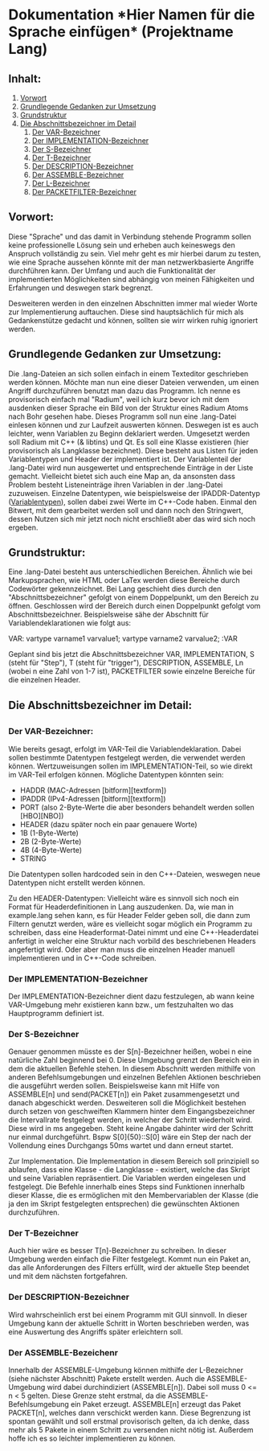 <h1>Dokumentation *Hier Namen für die Sprache einfügen* (Projektname Lang)</h1>


<h2>Inhalt:</h2>

<ol>
    <li><a href="#vorwort">Vorwort</a>
    <li><a href="#grundlegende-gedanken-zur-umsetzung">Grundlegende Gedanken zur Umsetzung</a></li>
    <li><a href="#grundstruktur">Grundstruktur</a></li>
    <li>
        <a href="#die-abschnittsbezeichner-im-detail">Die Abschnittsbezeichner im Detail</a><br>
        <ol>
            <li><a href="#der-var-bezeichner">Der VAR-Bezeichner</a></li>
            <li><a href="#der-implementation-bezeichner">Der IMPLEMENTATION-Bezeichner</a></li>
            <li><a href="#der-s-bezeichner">Der S-Bezeichner</a></li>
            <li><a href="#der-t-bezeichner">Der T-Bezeichner</a></li>
            <li><a href="#der-description-bezeichner">Der DESCRIPTION-Bezeichner</a></li>
            <li><a href="#der-assemble-bezeichner">Der ASSEMBLE-Bezeichner</a></li>
            <li><a href="#der-l-bezeichner">Der L-Bezeichner</a></li>
            <li><a href="#der-packetfilter-bezeichner">Der PACKETFILTER-Bezeichner</a></li>
        </ol>
    </li>    
</ol>

<h2>Vorwort:</h2>
Diese "Sprache" und das damit in Verbindung stehende Programm sollen keine professionelle Lösung sein und erheben auch keineswegs den Anspruch vollständig zu sein. Viel mehr geht es mir hierbei darum zu testen, wie eine Sprache aussehen könnte mit der man netzwerkbasierte Angriffe durchführen kann. Der Umfang und auch die Funktionalität der implementierten Möglichkeiten sind abhängig von meinen Fähigkeiten und Erfahrungen und deswegen stark begrenzt.

Desweiteren werden in den einzelnen Abschnitten immer mal wieder Worte zur Implementierung auftauchen. Diese sind hauptsächlich für mich als Gedankenstütze gedacht und können, sollten sie wirr wirken ruhig ignoriert werden.

<h2>Grundlegende Gedanken zur Umsetzung:</h2>
Die .lang-Dateien an sich sollen einfach in einem Texteditor geschrieben werden können. Möchte man nun eine dieser Dateien verwenden, um einen Angriff durchzuführen benutzt man dazu das Programm. Ich nenne es provisorisch einfach mal "Radium", weil ich kurz bevor ich mit dem ausdenken dieser Sprache ein Bild von der Struktur eines Radium Atoms nach Bohr gesehen habe. Dieses Programm soll nun eine .lang-Datei einlesen können und zur Laufzeit auswerten können. Deswegen ist es auch leichter, wenn Variablen zu Beginn deklariert werden. Umgesetzt werden soll Radium mit C++ (& libtins) und Qt. Es soll eine Klasse existieren (hier provisorisch als Langklasse bezeichnet). Diese besteht aus Listen für jeden Variablentypen und Header der implementiert ist. Der Variablenteil der .lang-Datei wird nun ausgewertet und entsprechende Einträge in der Liste gemacht. Vielleicht bietet sich auch eine Map an, da ansonsten dass Problem besteht Listeneinträge ihren Variablen in der .lang-Datei zuzuweisen. Einzelne Datentypen, wie beispielsweise der IPADDR-Datentyp (<a href="#der-var-bezeichner">Variablentypen</a>), sollen dabei zwei Werte im C++-Code haben. Einmal den Bitwert, mit dem gearbeitet werden soll und dann noch den Stringwert, dessen Nutzen sich mir jetzt noch nicht erschließt aber das wird sich noch ergeben.

<h2>Grundstruktur:</h2>
Eine .lang-Datei besteht aus unterschiedlichen Bereichen. Ähnlich wie bei Markupsprachen, wie HTML oder LaTex werden diese Bereiche durch Codewörter gekennzeichnet. Bei Lang geschieht dies durch den "Abschnittsbezeichner" gefolgt von einem Doppelpunkt, um den Bereich zu öffnen. Geschlossen wird der Bereich durch einen Doppelpunkt gefolgt vom Abschnittsbezeichner. Beispielsweise sähe der Abschnitt für Variablendeklarationen wie folgt aus:

VAR:
    vartype varname1 varvalue1;
    vartype varname2 varvalue2;
:VAR

Geplant sind bis jetzt die Abschnittsbezeichner VAR, IMPLEMENTATION, S (steht für "Step"), T (steht für "trigger"), DESCRIPTION, ASSEMBLE, Ln (wobei n eine Zahl von 1-7 ist), PACKETFILTER sowie einzelne Bereiche für die einzelnen Header.

<h2>Die Abschnittsbezeichner im Detail:<h2>
<h3>Der VAR-Bezeichner:</h3>
Wie bereits gesagt, erfolgt im VAR-Teil die Variablendeklaration. Dabei sollen bestimmte Datentypen festgelegt werden, die verwendet werden können. Wertzuweisungen sollen im IMPLEMENTATION-Teil, so wie direkt im VAR-Teil erfolgen können. 
Mögliche Datentypen könnten sein:
<ul>
    <li>HADDR       (MAC-Adressen [bitform][textform])</li>
    <li>IPADDR      (IPv4-Adressen [bitform][textform])</li>
    <li>PORT        (also 2-Byte-Werte die aber besonders behandelt werden sollen [HBO][NBO])</li>
    <li>HEADER      (dazu später noch ein paar genauere Worte)</li>
    <li>1B          (1-Byte-Werte)</li>
    <li>2B          (2-Byte-Werte)</li>
    <li>4B          (4-Byte-Werte)</li>
    <li>STRING</li>
</ul>

Die Datentypen sollen hardcoded sein in den C++-Dateien, weswegen neue Datentypen nicht erstellt werden können.

Zu den HEADER-Datentypen: Vielleicht wäre es sinnvoll sich noch ein Format für Headerdefinitionen in Lang auszudenken. Da, wie man in example.lang sehen kann, es für Header Felder geben soll, die dann zum Filtern genutzt werden, wäre es vielleicht sogar möglich ein Programm zu schreiben, dass eine Headerformat-Datei nimmt und eine C++-Headerdatei anfertigt in welcher eine Struktur nach vorbild des beschriebenen Headers angefertigt wird.
Oder aber man muss die einzelnen Header manuell implementieren und in C++-Code schreiben.

<h3>Der IMPLEMENTATION-Bezeichner</h3>
Der IMPLEMENTATION-Bezeichner dient dazu festzulegen, ab wann keine VAR-Umgebung mehr existieren kann bzw., um festzuhalten wo das Hauptprogramm definiert ist. 

<h3>Der S-Bezeichner</h3>
Genauer genommen müsste es der S[n]-Bezeichner heißen, wobei n eine natürliche Zahl beginnend bei 0. Diese Umgebung grenzt den Bereich ein in dem die aktuellen Befehle stehen. In diesem Abschnitt werden mithilfe von anderen Befehlsumgebungen und einzelnen Befehlen Aktionen beschrieben die ausgeführt werden sollen. Beispielsweise kann mit Hilfe von ASSEMBLE[n] und send(PACKET[n]) ein Paket zusammengesetzt und danach abgeschickt werden. Desweiteren soll die Möglichkeit bestehen durch setzen von geschweiften Klammern hinter dem Eingangsbezeichner die Intervallrate festgelegt werden, in welcher der Schritt wiederholt wird. Diese wird in ms angegeben. Steht keine Angabe dahinter wird der Schritt nur einmal durchgeführt. Bspw S[0]{50}::S[0] wäre ein Step der nach der Vollendung eines Durchgangs 50ms wartet und dann erneut startet.

Zur Implementation. Die Implementation in diesem Bereich soll prinzipiell so ablaufen, dass eine Klasse - die Langklasse - existiert, welche das Skript und seine Variablen repräsentiert. Die Variablen werden eingelesen und festgelegt. Die Befehle innerhalb eines Steps sind Funktionen innerhalb dieser Klasse, die es ermöglichen mit den Membervariablen der Klasse (die ja den im Skript festgelegten entsprechen) die gewünschten Aktionen durchzuführen.

<h3>Der T-Bezeichner</h3>
Auch hier wäre es besser T[n]-Bezeichner zu schreiben. In dieser Umgebung werden einfach die Filter festgelegt. Kommt nun ein Paket an, das alle Anforderungen des Filters erfüllt, wird der aktuelle Step beendet und mit dem nächsten fortgefahren.

<h3>Der DESCRIPTION-Bezeichner</h3>
Wird wahrscheinlich erst bei einem Programm mit GUI sinnvoll. In dieser Umgebung kann der aktuelle Schritt in Worten beschrieben werden, was eine Auswertung des Angriffs später erleichtern soll.

<h3>Der ASSEMBLE-Bezeichenr</h3>
Innerhalb der ASSEMBLE-Umgebung können mithilfe der L-Bezeichner (siehe nächster Abschnitt) Pakete erstellt werden. Auch die ASSEMBLE-Umgebung wird dabei durchindiziert (ASSEMBLE[n]). Dabei soll muss 0 <= n < 5 gelten. Diese Grenze steht erstmal, da die ASSEMBLE-Befehlsumgebung ein Paket erzeugt. ASSEMBLE[n] erzeugt das Paket PACKET[n], welches dann verschickt werden kann. Diese Begrenzung ist spontan gewählt und soll erstmal provisorisch gelten, da ich denke, dass mehr als 5 Pakete in einem Schritt zu versenden nicht nötig ist. Außerdem hoffe ich es so leichter implementieren zu können.
